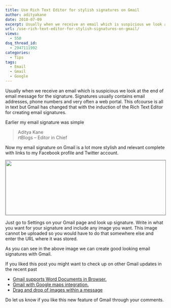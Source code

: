```yaml
---
title: Use Rich Text Editor for stylish signatures on Gmail
author: adityakane
date: 2010-07-09
excerpt: Usually when we receive an email which is suspicious we look at the end of email message for the signature. Signatures usually contains email addresses, phone numbers and very often a web portal. This ofcourse is all in text but Gmail has changed that with the induction of the Rich Text Editor for creating email signatures.
url: /use-rich-text-editor-for-stylish-signatures-on-gmail/
views:
  - 550
dsq_thread_id:
  - 2947111992
categories:
  - Tips
tags:
  - Email
  - Gmail
  - Google
---
```

Usually when we receive an email which is suspicious we look at the end of email message for the signature. Signatures usually contains email addresses, phone numbers and very often a web portal. This ofcourse is all in text but Gmail has changed that with the induction of the Rich Text Editor for creating email signatures.

Earlier my email signature was simple

> Aditya Kane  
> rtBlogs &#8211; Editor in Chief

Now my email signature on Gmail is a lot more stylish and relevant complete with links to my Facebook profile and Twitter account.

<p style="text-align: center;">
  <a rel="attachment wp-att-28077" href="http://devilsworkshop.org/use-rich-text-editor-for-stylish-signatures-on-gmail/gmail_signature_rich_text_editor/"><img class="aligncenter size-full wp-image-28077" style="border: 1px solid grey;" title="gmail_signature_rich_text_editor" src="http://cdn.devilsworkshop.org/files/2010/07/gmail_signature_rich_text_editor.png" alt="" width="550" height="172" /></a>
</p>

Just go to Settings on your Gmail page and look up signature. Write in what you want for your signature and include any image you want. This image cannot be uploaded so you would have to do that somewhere else and enter the URL where it was stored.

As you can see in the above image we can create good looking email signatures with Gmail.

If you liked this post you might want to check up on other Gmail updates in the recent past

  * [Gmail supports Word Documents in Browser.][1]
  * [Gmail with Google maps integration.][2]
  * [Drag and drop of images within a message][3]

Do let us know if you like this new feature of Gmail through your comments.

 [1]: http://devilsworkshop.org/gmail-now-supports-word-documents-in-browser/ "Gmail now supports Word Documents in Browser"
 [2]: http://devilsworkshop.org/gmail-has-now-google-maps-integration/ "Gmail has Google maps integration."
 [3]: http://devilsworkshop.org/gmail-allows-drag-and-drop-of-images-within-message/ "Drag and drop of images within a message"
